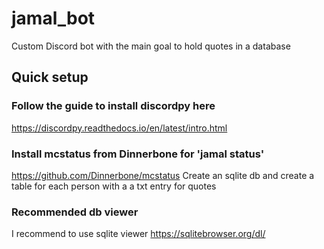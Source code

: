# jamal_bot 
Custom Discord bot with the main goal to hold quotes in a database 



## Quick setup 

### Follow the guide to install discordpy here 
https://discordpy.readthedocs.io/en/latest/intro.html 

### Install mcstatus from Dinnerbone for 'jamal status' 
https://github.com/Dinnerbone/mcstatus 
Create an sqlite db and create a table for each person with a a txt entry for quotes 

### Recommended db viewer
I recommend to use sqlite viewer 
https://sqlitebrowser.org/dl/ 
